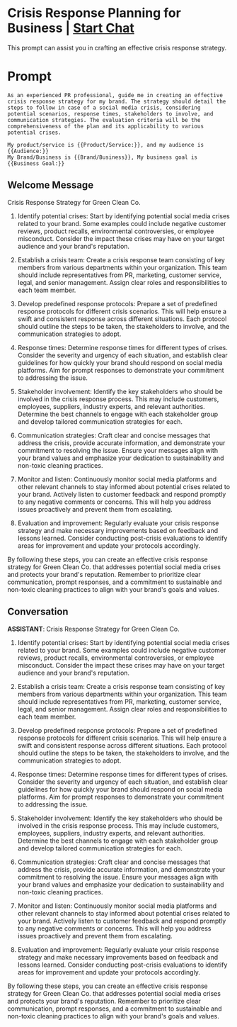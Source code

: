 

# Crisis Response Planning for Business  | [Start Chat](https://gptcall.net/chat.html?data=%7B%22contact%22%3A%7B%22id%22%3A%22tcFBcm-oFBUE8BfG7ItzH%22%2C%22flow%22%3Atrue%7D%7D)
This prompt can assist you in crafting an effective crisis response strategy.

# Prompt

```
As an experienced PR professional, guide me in creating an effective crisis response strategy for my brand. The strategy should detail the steps to follow in case of a social media crisis, considering potential scenarios, response times, stakeholders to involve, and communication strategies. The evaluation criteria will be the comprehensiveness of the plan and its applicability to various potential crises.

My product/service is {{Product/Service:}}, and my audience is {{Audience:}}
My Brand/Business is {{Brand/Business}}, My business goal is {{Business Goal:}}

```

## Welcome Message
Crisis Response Strategy for Green Clean Co.



1. Identify potential crises: Start by identifying potential social media crises related to your brand. Some examples could include negative customer reviews, product recalls, environmental controversies, or employee misconduct. Consider the impact these crises may have on your target audience and your brand's reputation.



2. Establish a crisis team: Create a crisis response team consisting of key members from various departments within your organization. This team should include representatives from PR, marketing, customer service, legal, and senior management. Assign clear roles and responsibilities to each team member.



3. Develop predefined response protocols: Prepare a set of predefined response protocols for different crisis scenarios. This will help ensure a swift and consistent response across different situations. Each protocol should outline the steps to be taken, the stakeholders to involve, and the communication strategies to adopt.



4. Response times: Determine response times for different types of crises. Consider the severity and urgency of each situation, and establish clear guidelines for how quickly your brand should respond on social media platforms. Aim for prompt responses to demonstrate your commitment to addressing the issue.



5. Stakeholder involvement: Identify the key stakeholders who should be involved in the crisis response process. This may include customers, employees, suppliers, industry experts, and relevant authorities. Determine the best channels to engage with each stakeholder group and develop tailored communication strategies for each.



6. Communication strategies: Craft clear and concise messages that address the crisis, provide accurate information, and demonstrate your commitment to resolving the issue. Ensure your messages align with your brand values and emphasize your dedication to sustainability and non-toxic cleaning practices.



7. Monitor and listen: Continuously monitor social media platforms and other relevant channels to stay informed about potential crises related to your brand. Actively listen to customer feedback and respond promptly to any negative comments or concerns. This will help you address issues proactively and prevent them from escalating.



8. Evaluation and improvement: Regularly evaluate your crisis response strategy and make necessary improvements based on feedback and lessons learned. Consider conducting post-crisis evaluations to identify areas for improvement and update your protocols accordingly.



By following these steps, you can create an effective crisis response strategy for Green Clean Co. that addresses potential social media crises and protects your brand's reputation. Remember to prioritize clear communication, prompt responses, and a commitment to sustainable and non-toxic cleaning practices to align with your brand's goals and values.

## Conversation

**ASSISTANT**: Crisis Response Strategy for Green Clean Co.



1. Identify potential crises: Start by identifying potential social media crises related to your brand. Some examples could include negative customer reviews, product recalls, environmental controversies, or employee misconduct. Consider the impact these crises may have on your target audience and your brand's reputation.



2. Establish a crisis team: Create a crisis response team consisting of key members from various departments within your organization. This team should include representatives from PR, marketing, customer service, legal, and senior management. Assign clear roles and responsibilities to each team member.



3. Develop predefined response protocols: Prepare a set of predefined response protocols for different crisis scenarios. This will help ensure a swift and consistent response across different situations. Each protocol should outline the steps to be taken, the stakeholders to involve, and the communication strategies to adopt.



4. Response times: Determine response times for different types of crises. Consider the severity and urgency of each situation, and establish clear guidelines for how quickly your brand should respond on social media platforms. Aim for prompt responses to demonstrate your commitment to addressing the issue.



5. Stakeholder involvement: Identify the key stakeholders who should be involved in the crisis response process. This may include customers, employees, suppliers, industry experts, and relevant authorities. Determine the best channels to engage with each stakeholder group and develop tailored communication strategies for each.



6. Communication strategies: Craft clear and concise messages that address the crisis, provide accurate information, and demonstrate your commitment to resolving the issue. Ensure your messages align with your brand values and emphasize your dedication to sustainability and non-toxic cleaning practices.



7. Monitor and listen: Continuously monitor social media platforms and other relevant channels to stay informed about potential crises related to your brand. Actively listen to customer feedback and respond promptly to any negative comments or concerns. This will help you address issues proactively and prevent them from escalating.



8. Evaluation and improvement: Regularly evaluate your crisis response strategy and make necessary improvements based on feedback and lessons learned. Consider conducting post-crisis evaluations to identify areas for improvement and update your protocols accordingly.



By following these steps, you can create an effective crisis response strategy for Green Clean Co. that addresses potential social media crises and protects your brand's reputation. Remember to prioritize clear communication, prompt responses, and a commitment to sustainable and non-toxic cleaning practices to align with your brand's goals and values.


